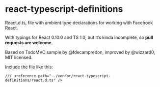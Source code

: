 react-typescript-definitions
============================

React.d.ts, file with ambient type declarations for working with Facebook React.

With typings for React 0.10.0 and TS 1.0, but it’s kinda incomplete, so **pull requests are welcome**.

Based on TodoMVC sample by @fdecampredon, improved by @wizzard0, MIT licensed.

Include the file like this:

    /// <reference path="../vendor/react-typescript-definitions/react.d.ts" />

